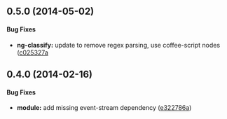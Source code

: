 <a name="0.5.0"></a>
## 0.5.0  (2014-05-02)


#### Bug Fixes

* **ng-classify:** update to remove regex parsing, use coffee-script nodes ([c025327a](https://github.com/CaryLandholt/gulp-ng-classify/commit/c025327a167b8e70640a9d38a0f5d6c168542227)


<a name="0.4.0"></a>
## 0.4.0  (2014-02-16)


#### Bug Fixes

* **module:** add missing event-stream dependency ([e322786a](https://github.com/CaryLandholt/gulp-ng-classify/commit/e322786a11c86e89c4a1397e2dc505fc980ef4de))